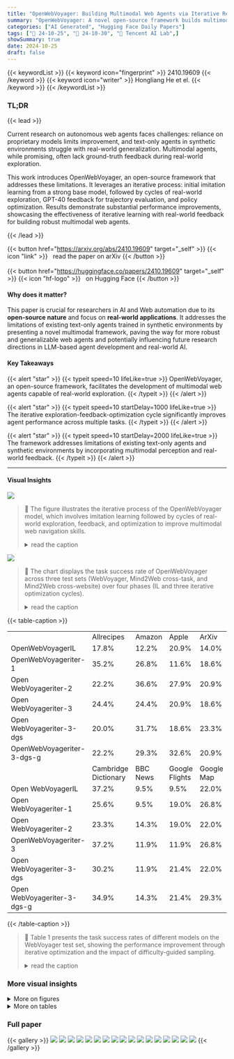 ```yaml
---
title: "OpenWebVoyager: Building Multimodal Web Agents via Iterative Real-World Exploration, Feedback and Optimization"
summary: "OpenWebVoyager: A novel open-source framework builds multimodal web agents through iterative real-world exploration, feedback, and optimization, achieving significant performance improvements."
categories: ["AI Generated", "Hugging Face Daily Papers"]
tags: ["🔖 24-10-25", "🤗 24-10-30", "🏢 Tencent AI Lab",]
showSummary: true
date: 2024-10-25
draft: false
---
```


{{< keywordList >}}
{{< keyword icon="fingerprint" >}} 2410.19609 {{< /keyword >}}
{{< keyword icon="writer" >}} Hongliang He et el. {{< /keyword >}}
{{< /keywordList >}}

### TL;DR


{{< lead >}}

Current research on autonomous web agents faces challenges:  reliance on proprietary models limits improvement, and text-only agents in synthetic environments struggle with real-world generalization.  Multimodal agents, while promising, often lack ground-truth feedback during real-world exploration.

This work introduces OpenWebVoyager, an open-source framework that addresses these limitations.  It leverages an iterative process: initial imitation learning from a strong base model, followed by cycles of real-world exploration, GPT-40 feedback for trajectory evaluation, and policy optimization.  Results demonstrate substantial performance improvements, showcasing the effectiveness of iterative learning with real-world feedback for building robust multimodal web agents.

{{< /lead >}}


{{< button href="https://arxiv.org/abs/2410.19609" target="_self" >}}
{{< icon "link" >}} &nbsp; read the paper on arXiv
{{< /button >}}
<br><br>
{{< button href="https://huggingface.co/papers/2410.19609" target="_self" >}}
{{< icon "hf-logo" >}} &nbsp; on Hugging Face
{{< /button >}}

#### Why does it matter?
This paper is crucial for researchers in AI and Web automation due to its **open-source nature** and focus on **real-world applications**.  It addresses the limitations of existing text-only agents trained in synthetic environments by presenting a novel multimodal framework, paving the way for more robust and generalizable web agents and potentially influencing future research directions in LLM-based agent development and real-world AI.
#### Key Takeaways

{{< alert "star" >}}
{{< typeit speed=10 lifeLike=true >}} OpenWebVoyager, an open-source framework, facilitates the development of multimodal web agents capable of real-world exploration. {{< /typeit >}}
{{< /alert >}}

{{< alert "star" >}}
{{< typeit speed=10 startDelay=1000 lifeLike=true >}} The iterative exploration-feedback-optimization cycle significantly improves agent performance across multiple tasks. {{< /typeit >}}
{{< /alert >}}

{{< alert "star" >}}
{{< typeit speed=10 startDelay=2000 lifeLike=true >}} The framework addresses limitations of existing text-only agents and synthetic environments by incorporating multimodal perception and real-world feedback. {{< /typeit >}}
{{< /alert >}}

------
#### Visual Insights



![](https://ai-paper-reviewer.com/2410.19609/figures_2_0.png)

> 🔼 The figure illustrates the iterative process of the OpenWebVoyager model, which involves imitation learning followed by cycles of real-world exploration, feedback, and optimization to improve multimodal web navigation skills.
> <details>
> <summary>read the caption</summary>
> Figure 1: The overall process of OpenWebVoyager, including the Imitation Learning phase and the exploration-feedback-optimization cycles. The agent learns basic multimodal web navigation skills through Imitation Learning and continues to explore real-world web environments. GPT-40 provides feedback on explored multimodal trajectories, leaving successful trajectories for the agent to improve.
> </details>





![](https://ai-paper-reviewer.com/2410.19609/charts_7_0.png)

> 🔼 The chart displays the task success rate of OpenWebVoyager across three test sets (WebVoyager, Mind2Web cross-task, and Mind2Web cross-website) over four phases (IL and three iterative optimization cycles).
> <details>
> <summary>read the caption</summary>
> Figure 3: Performance growth of OpenWebVoyager on WebVoyager and Mind2Web test set from Imitation Learning phase to 3rd exploration-feedback-optimization cycle.
> </details>





{{< table-caption >}}
<table id='0' style='font-size:16px'><tr><td></td><td>Allrecipes</td><td>Amazon</td><td>Apple</td><td>ArXiv</td><td>GitHub</td><td>Booking</td><td>ESPN</td><td>Coursera</td></tr><tr><td>OpenWebVoyagerIL</td><td>17.8%</td><td>12.2%</td><td>20.9%</td><td>14.0%</td><td>14.6%</td><td>9.1%</td><td>9.1%</td><td>31.0%</td></tr><tr><td>OpenWebVoyageriter-1</td><td>35.2%</td><td>26.8%</td><td>11.6%</td><td>18.6%</td><td>24.4%</td><td>6.8%</td><td>2.3%</td><td>28.6%</td></tr><tr><td>Open WebVoyageriter-2</td><td>22.2%</td><td>36.6%</td><td>27.9%</td><td>20.9%</td><td>19.5%</td><td>6.8%</td><td>6.8%</td><td>33.3%</td></tr><tr><td>Open WebVoyageriter-3</td><td>24.4%</td><td>24.4%</td><td>20.9%</td><td>18.6%</td><td>31.7%</td><td>18.2%</td><td>11.4%</td><td>42.9%</td></tr><tr><td>Open WebVoyageriter-3-dgs</td><td>20.0%</td><td>31.7%</td><td>18.6%</td><td>23.3%</td><td>24.4%</td><td>13.6%</td><td>25.0%</td><td>42.9%</td></tr><tr><td>OpenWebVoyageriter-3-dgs-g</td><td>22.2%</td><td>29.3%</td><td>32.6%</td><td>20.9%</td><td>26.8%</td><td>11.4%</td><td>11.4%</td><td>42.9%</td></tr><tr><td></td><td>Cambridge Dictionary</td><td>BBC News</td><td>Google Flights</td><td>Google Map</td><td>Google Search</td><td>Huggingface</td><td>Wolfram Alpha</td><td>Overall</td></tr><tr><td>Open WebVoyagerIL</td><td>37.2%</td><td>9.5%</td><td>9.5%</td><td>22.0%</td><td>44.2%</td><td>20.9%</td><td>26.1%</td><td>19.9%</td></tr><tr><td>Open WebVoyageriter-1</td><td>25.6%</td><td>9.5%</td><td>19.0%</td><td>26.8%</td><td>44.2%</td><td>25.6%</td><td>32.6%</td><td>22.6%</td></tr><tr><td>Open WebVoyageriter-2</td><td>23.3%</td><td>14.3%</td><td>19.0%</td><td>22.0%</td><td>41.9%</td><td>11.6%</td><td>34.8%</td><td>22.7%</td></tr><tr><td>OpenWebVoyageriter-3</td><td>37.2%</td><td>11.9%</td><td>11.9%</td><td>26.8%</td><td>39.5%</td><td>30.2%</td><td>37.0%</td><td>25.8%</td></tr><tr><td>Open WebVoyageriter-3-dgs</td><td>30.2%</td><td>11.9%</td><td>21.4%</td><td>22.0%</td><td>39.5%</td><td>23.3%</td><td>34.8%</td><td>25.5%</td></tr><tr><td>Open WebVoyageriter-3-dgs-g</td><td>34.9%</td><td>14.3%</td><td>21.4%</td><td>29.3%</td><td>44.2%</td><td>32.6%</td><td>37.0%</td><td>27.4%</td></tr></table>{{< /table-caption >}}

> 🔼 Table 1 presents the task success rates of different models on the WebVoyager test set, showing the performance improvement through iterative optimization and the impact of difficulty-guided sampling.
> <details>
> <summary>read the caption</summary>
> Table 1: Task success rate on WebVoyager test set (643 queries). All websites are seen during training. 'IL', 'iter-1', 'iter-2', and 'iter-3' represent agents after IL, 1st, 2nd, and 3rd optimization, respectively. 'dgs' and 'dgs-g' denote difficulty-guided sampling, i.e., sample more trajectories for webs with low sampling accuracy, the former by adding trajectories sampled by the agent itself and the latter by adding trajectories sampled by GPT-40.
> </details>





### More visual insights

<details>
<summary>More on figures
</summary>


![](https://ai-paper-reviewer.com/2410.19609/figures_4_0.png)

> 🔼 The figure illustrates the architecture of the multimodal web agent, showing how it processes web screenshots and accessibility trees to generate actions.
> <details>
> <summary>read the caption</summary>
> Figure 2: The model architecture of our multimodal web agent. We use the most recent 3 web screenshots to demonstrate the page changes after performing web actions and label the web elements in the accessibility tree to facilitate the agent in selection and response. Considering the limitation of sequence length and to avoid confusion, we only retain the most recent accessibility tree.
> </details>



![](https://ai-paper-reviewer.com/2410.19609/figures_11_0.png)

> 🔼 The figure illustrates the overall process of the OpenWebVoyager framework, showing the imitation learning phase and iterative exploration-feedback-optimization cycles for training a multimodal web agent.
> <details>
> <summary>read the caption</summary>
> Figure 1: The overall process of OpenWebVoyager, including the Imitation Learning phase and the exploration-feedback-optimization cycles. The agent learns basic multimodal web navigation skills through Imitation Learning and continues to explore real-world web environments. GPT-40 provides feedback on explored multimodal trajectories, leaving successful trajectories for the agent to improve.
> </details>



![](https://ai-paper-reviewer.com/2410.19609/figures_12_0.png)

> 🔼 The figure illustrates the overall process of the OpenWebVoyager framework, showing the imitation learning phase and iterative exploration-feedback-optimization cycles for training a multimodal web agent.
> <details>
> <summary>read the caption</summary>
> Figure 1: The overall process of OpenWebVoyager, including the Imitation Learning phase and the exploration-feedback-optimization cycles. The agent learns basic multimodal web navigation skills through Imitation Learning and continues to explore real-world web environments. GPT-40 provides feedback on explored multimodal trajectories, leaving successful trajectories for the agent to improve.
> </details>



![](https://ai-paper-reviewer.com/2410.19609/figures_15_0.png)

> 🔼 The figure illustrates the iterative process of the OpenWebVoyager model, showing the imitation learning phase followed by exploration, feedback, and optimization cycles.
> <details>
> <summary>read the caption</summary>
> Figure 1: The overall process of OpenWebVoyager, including the Imitation Learning phase and the exploration-feedback-optimization cycles. The agent learns basic multimodal web navigation skills through Imitation Learning and continues to explore real-world web environments. GPT-40 provides feedback on explored multimodal trajectories, leaving successful trajectories for the agent to improve.
> </details>



![](https://ai-paper-reviewer.com/2410.19609/figures_15_1.png)

> 🔼 The figure illustrates the iterative process of the OpenWebVoyager framework, starting with imitation learning and proceeding through exploration, feedback, and optimization cycles to improve the multimodal web agent's performance.
> <details>
> <summary>read the caption</summary>
> Figure 1: The overall process of OpenWebVoyager, including the Imitation Learning phase and the exploration-feedback-optimization cycles. The agent learns basic multimodal web navigation skills through Imitation Learning and continues to explore real-world web environments. GPT-40 provides feedback on explored multimodal trajectories, leaving successful trajectories for the agent to improve.
> </details>



![](https://ai-paper-reviewer.com/2410.19609/figures_15_2.png)

> 🔼 The figure illustrates the iterative process of the OpenWebVoyager model, starting with imitation learning and then iteratively improving through exploration, feedback, and optimization cycles.
> <details>
> <summary>read the caption</summary>
> Figure 1: The overall process of OpenWebVoyager, including the Imitation Learning phase and the exploration-feedback-optimization cycles. The agent learns basic multimodal web navigation skills through Imitation Learning and continues to explore real-world web environments. GPT-40 provides feedback on explored multimodal trajectories, leaving successful trajectories for the agent to improve.
> </details>



![](https://ai-paper-reviewer.com/2410.19609/figures_15_3.png)

> 🔼 The figure illustrates the overall process of the OpenWebVoyager framework, which includes imitation learning and iterative exploration-feedback-optimization cycles for training a multimodal web agent.
> <details>
> <summary>read the caption</summary>
> Figure 1: The overall process of OpenWebVoyager, including the Imitation Learning phase and the exploration-feedback-optimization cycles. The agent learns basic multimodal web navigation skills through Imitation Learning and continues to explore real-world web environments. GPT-40 provides feedback on explored multimodal trajectories, leaving successful trajectories for the agent to improve.
> </details>



![](https://ai-paper-reviewer.com/2410.19609/figures_15_4.png)

> 🔼 The figure illustrates the overall process of the OpenWebVoyager framework, showing the imitation learning phase and iterative exploration-feedback-optimization cycles for training a multimodal web agent.
> <details>
> <summary>read the caption</summary>
> Figure 1: The overall process of OpenWebVoyager, including the Imitation Learning phase and the exploration-feedback-optimization cycles. The agent learns basic multimodal web navigation skills through Imitation Learning and continues to explore real-world web environments. GPT-40 provides feedback on explored multimodal trajectories, leaving successful trajectories for the agent to improve.
> </details>



![](https://ai-paper-reviewer.com/2410.19609/figures_15_5.png)

> 🔼 The figure illustrates the iterative process of the OpenWebVoyager model, starting with imitation learning and then cycling through exploration, feedback, and optimization phases to improve performance.
> <details>
> <summary>read the caption</summary>
> Figure 1: The overall process of OpenWebVoyager, including the Imitation Learning phase and the exploration-feedback-optimization cycles. The agent learns basic multimodal web navigation skills through Imitation Learning and continues to explore real-world web environments. GPT-40 provides feedback on explored multimodal trajectories, leaving successful trajectories for the agent to improve.
> </details>



![](https://ai-paper-reviewer.com/2410.19609/figures_15_6.png)

> 🔼 The figure illustrates the overall process of OpenWebVoyager, showing the imitation learning phase and iterative exploration-feedback-optimization cycles for training a multimodal web agent.
> <details>
> <summary>read the caption</summary>
> Figure 1: The overall process of OpenWebVoyager, including the Imitation Learning phase and the exploration-feedback-optimization cycles. The agent learns basic multimodal web navigation skills through Imitation Learning and continues to explore real-world web environments. GPT-40 provides feedback on explored multimodal trajectories, leaving successful trajectories for the agent to improve.
> </details>



![](https://ai-paper-reviewer.com/2410.19609/figures_16_0.png)

> 🔼 This figure illustrates the overall process of the OpenWebVoyager system, showing the imitation learning phase and subsequent iterative exploration-feedback-optimization cycles.
> <details>
> <summary>read the caption</summary>
> Figure 1: The overall process of OpenWebVoyager, including the Imitation Learning phase and the exploration-feedback-optimization cycles. The agent learns basic multimodal web navigation skills through Imitation Learning and continues to explore real-world web environments. GPT-40 provides feedback on explored multimodal trajectories, leaving successful trajectories for the agent to improve.
> </details>



![](https://ai-paper-reviewer.com/2410.19609/figures_17_0.png)

> 🔼 The figure illustrates the process of OpenWebVoyager, showing the imitation learning phase and iterative exploration-feedback-optimization cycles for training a multimodal web agent.
> <details>
> <summary>read the caption</summary>
> Figure 1: The overall process of OpenWebVoyager, including the Imitation Learning phase and the exploration-feedback-optimization cycles. The agent learns basic multimodal web navigation skills through Imitation Learning and continues to explore real-world web environments. GPT-40 provides feedback on explored multimodal trajectories, leaving successful trajectories for the agent to improve.
> </details>



</details>




<details>
<summary>More on tables
</summary>


{{< table-caption >}}
<table id='2' style='font-size:14px'><tr><td rowspan="2">Agents</td><td colspan="4">Mind2Web cross-task (unseen task)</td><td colspan="4">Mind2Web cross-web (unseen web)</td></tr><tr><td>Entertainment</td><td>Shopping</td><td>Travel</td><td>Overall</td><td>Entertainment</td><td>Shopping</td><td>Travel</td><td>Overall</td></tr><tr><td>Open WebVoyagerIL</td><td>8.2%</td><td>5.9%</td><td>4.3%</td><td>6.3%</td><td>3.0%</td><td>13.3%</td><td>4.7%</td><td>6.6%</td></tr><tr><td>Open WebVoyageriter-1</td><td>12.2%</td><td>0.0%</td><td>4.3%</td><td>7.1%</td><td>6.1%</td><td>6.7%</td><td>9.3%</td><td>7.5%</td></tr><tr><td>Open WebVoyageriter-2</td><td>24.5%</td><td>5.9%</td><td>6.5%</td><td>14.3%</td><td>15.2%</td><td>10.0%</td><td>7.0%</td><td>10.4%</td></tr><tr><td>Open WebVoyageriter-3</td><td>26.5%</td><td>23.5%</td><td>10.9%</td><td>19.6%</td><td>6.1%</td><td>20%</td><td>7.0%</td><td>10.4%</td></tr><tr><td>Open WebVoyageriter-3-dgs</td><td>18.4%</td><td>23.5%</td><td>10.9%</td><td>16.1%</td><td>9.1%</td><td>16.7%</td><td>25.6%</td><td>17.9%</td></tr><tr><td>Open WebVoyageriter-3-dgs-g</td><td>22.4%</td><td>29.4%</td><td>15.2%</td><td>20.5%</td><td>3.0%</td><td>20.0%</td><td>23.3%</td><td>16.0%</td></tr></table>{{< /table-caption >}}
> 🔼 Table 2 presents the task success rates of different agents on the Mind2Web cross-task and cross-website test sets, comparing performance on seen and unseen websites.
> <details>
> <summary>read the caption</summary>
> Table 2: Task success rate on Mind2Web cross-task and cross-web test set. In cross-task set, the queries from the same websites are seen during training. In cross-website set, the websites are not seen during training but still belong to the Entertainment, Shopping, and Travel Domain.
> </details>

{{< table-caption >}}
<table id='0' style='font-size:16px'><tr><td>Improvement Iteration</td><td>Query</td><td>Traj. From</td><td>Success Traj.</td><td>Turns</td><td>F@1</td><td>S@1</td><td>S@2</td><td>S@3</td><td>S@4</td><td>S@5</td></tr><tr><td>iter-1</td><td>480</td><td>��b</td><td>152</td><td>943</td><td>74.6%</td><td>10.4%</td><td>19.6%</td><td>24.4%</td><td>27.5%</td><td>31.7%</td></tr><tr><td>iter-2</td><td>480</td><td>�01</td><td>205</td><td>1324</td><td>87.1%</td><td>16.0%</td><td>24.0%</td><td>30.2%</td><td>36.9%</td><td>42.7%</td></tr><tr><td>iter-3</td><td>480</td><td>��2</td><td>207</td><td>1333</td><td>91.5%</td><td>18.8%</td><td>27.9%</td><td>35.2%</td><td>41.0%</td><td>43.1%</td></tr></table>{{< /table-caption >}}
> 🔼 Table 3 presents the details of query sets and trajectories during the exploration-feedback-optimization cycles, including the number of queries, trajectories, success rates at different stages of the process, and the feedback from GPT-40.
> <details>
> <summary>read the caption</summary>
> Table 3: Details of query set and trajectory set during the exploration-feedback-optimization cycle. The feedback on task success or not is provided by GPT-40. F@1 indicates the finish rate of the first exploration. S@Krepresents the task success rate within K explorations. Each task will sample the trajectory up to 5 times until it succeeds or fails all 5 times, successful trajectories will be retained to improve our agent.
> </details>

{{< table-caption >}}
<table id='2' style='font-size:14px'><tr><td rowspan="2">Agent</td><td colspan="2">WebVoyager</td><td colspan="2">Mind2Web cross-task</td><td colspan="2">Mind2Web cross-website</td></tr><tr><td>Finish</td><td>Success</td><td>Finish</td><td>Success</td><td>Finish</td><td>Success</td></tr><tr><td>OpenWebVoyagerIL</td><td>6.47</td><td>5.26</td><td>8.77</td><td>7.00</td><td>9.28</td><td>9.29</td></tr><tr><td>OpenWebVoyageriter-1</td><td>6.17</td><td>5.02</td><td>7.58</td><td>5.00</td><td>7.98</td><td>9.63</td></tr><tr><td>OpenWebVoyageriter-2</td><td>5.89</td><td>5.04</td><td>7.33</td><td>6.31</td><td>7.13</td><td>7.45</td></tr><tr><td>OpenWebVoyageriter-3</td><td>5.47</td><td>5.07</td><td>7.67</td><td>7.59</td><td>6.16</td><td>6.91</td></tr></table>{{< /table-caption >}}
> 🔼 Table 4 presents the average length of trajectories for successful and finished tasks across different optimization cycles on three different test sets.
> <details>
> <summary>read the caption</summary>
> Table 4: The average length of trajectories across different optimization cycles on various test sets. 'Finish' and 'Success' indicates that we calculate the average length for finished or successful trajectories, respectively.
> </details>

{{< table-caption >}}
<table id='4' style='font-size:14px'><tr><td rowspan="2">Agent</td><td colspan="5">WebVoyager (643 tasks)</td></tr><tr><td>R</td><td>RS</td><td>s</td><td>RS / R</td><td>RS /S</td></tr><tr><td>Open WebVoyagerIL</td><td>61</td><td>8</td><td>128</td><td>13.1%</td><td>6.3%</td></tr><tr><td>OpenWebVoyageriter-1</td><td>75</td><td>16</td><td>145</td><td>21.3%</td><td>11.0%</td></tr><tr><td>OpenWebVoyageriter-2</td><td>88</td><td>22</td><td>146</td><td>25.0%</td><td>15.1%</td></tr><tr><td>Open WebVoyageriter-3</td><td>142</td><td>40</td><td>166</td><td>28.2%</td><td>24.1%</td></tr></table>{{< /table-caption >}}
> 🔼 Table 5 shows the frequency of the agent using the restart action during different optimization cycles on the WebVoyager test set.
> <details>
> <summary>read the caption</summary>
> Table 5: The frequency of the agent using the restart action: Let R denote the number of trajectories with restart, RS the number of successful trajectories with restart, and S the total number of successful trajectories.
> </details>

{{< table-caption >}}
<br><table id='8' style='font-size:16px'><tr><td>Training Trajectories</td><td>Result</td></tr><tr><td>DIL U Diter-1 U Diter-2</td><td>20.8%</td></tr><tr><td>DIL U Diter-2</td><td>23.3%</td></tr></table>{{< /table-caption >}}
> 🔼 Table 6 shows the impact of mixing trajectory data from different optimization phases on the model's performance, measured by task success rate.
> <details>
> <summary>read the caption</summary>
> Table 6: Study on whether to use a mixture of data from previous phases in exploration-feedback-optimization cycle (OpenWebVoyageriter-1 → OpenWebVoyageriter-2).
> </details>

{{< table-caption >}}
<table id='0' style='font-size:18px'><tr><td>Web Actions</td><td>Format</td><td>Notes</td></tr><tr><td>Click</td><td>Click [Label]</td><td>Perform a single Click operation on an web element.</td></tr><tr><td>Input</td><td>Type [Label]; [Content]</td><td>Type something in the text box and press enter.</td></tr><tr><td>Scroll</td><td>Scroll [WINDOW or Label]; [up or down]</td><td>In some web pages where only a partial area can be scrolled, agent need to lock an element in that area first, otherwise scrolls are performed on the whole page.</td></tr><tr><td>Go back</td><td>GoBack</td><td>Go back to previous page</td></tr><tr><td>Restart</td><td>Restart</td><td>Restart from Google Search and solve tasks.</td></tr><tr><td>Wait</td><td>Wait</td><td>Sleep 5 seconds</td></tr><tr><td>Answer</td><td>ANSWER; [content]</td><td>Provide final answer.</td></tr></table>{{< /table-caption >}}
> 🔼 Table 1 presents the task success rate of OpenWebVoyager across different optimization iterations on the WebVoyager test set, showcasing improvement with iterative optimization and the effects of difficulty-guided sampling.
> <details>
> <summary>read the caption</summary>
> Table 1: Task success rate on WebVoyager test set (643 queries). All websites are seen during training. 'IL', 'iter-1', 'iter-2', and 'iter-3' represent agents after IL, 1st, 2nd, and 3rd optimization, respectively. 'dgs' and 'dgs-g' denote difficulty-guided sampling, i.e., sample more trajectories for webs with low sampling accuracy, the former by adding trajectories sampled by the agent itself and the latter by adding trajectories sampled by GPT-40.
> </details>

{{< table-caption >}}
<table id='2' style='font-size:20px'><tr><td>From</td><td>Domain</td><td>Subdomain</td><td>Website Name</td></tr><tr><td>Web Voyager</td><td>-</td><td></td><td>Allrecipes; Amazon; Apple; ArXiv; BBC News; Booking; Cambridge Dictionary; Coursera; ESPN;GitHub; Google Flights; Google Map; Google Search; Huggingface; Wolfram Alpha</td></tr><tr><td rowspan="3">Mind2 Web</td><td>Entertainment</td><td>Event Game Movie Music Sports</td><td>eventbrite; nyc; ticketcenter boardgamegeek; store.steampowered imdb; rottentomatoes; tvguide discogs; last.fm; soundcloud; espn; foxsports; sports.yahoo;</td></tr><tr><td>Shopping</td><td>Digital Fashion General Speciality</td><td>apple uniqlo amazon; ebay; target cvs; ikea</td></tr><tr><td>Travel</td><td>Airlines Car rental General Ground Hotel Restaurant Others</td><td>ryanair enterprise agoda; booking amtrak; mbta; thetrainline; us.megabus airbnb; koa; marriott resy; yelp flightaware; nps.gov; spothero</td></tr></table>{{< /table-caption >}}
> 🔼 Table 1 presents the task success rates of different agents on the WebVoyager test set across multiple optimization iterations.
> <details>
> <summary>read the caption</summary>
> Table 1: Task success rate on WebVoyager test set (643 queries). All websites are seen during training. ‘IL’, ‘iter-1’, ‘iter-2’, and ‘iter-3’ represent agents after IL, 1st, 2nd, and 3rd optimization, respectively. ‘dgs’ and ‘dgs-g’ denote difficulty-guided sampling, i.e., sample more trajectories for webs with low sampling accuracy, the former by adding trajectories sampled by the agent itself and the latter by adding trajectories sampled by GPT-40.
> </details>

{{< table-caption >}}
<table id='0' style='font-size:18px'><tr><td>Test set</td><td>Num of queries</td><td>Web seen in training?</td><td>Domain</td><td>Subdomain</td><td>Websites and num of queries</td></tr><tr><td>WebVoyager</td><td>643</td><td>Yes</td><td></td><td></td><td>Allrecipes: 45; Amazon: 41; Apple: 43; ArXiv: 43; BBC News: 42; Booking: 44; Cambridge Dictionary: 43; Coursera: 42; ESPN: 44; GitHub: 41; Google Flights: 42; Google Map: 41; Google Search: 43; Huggingface: 43; Wolfram Alpha: 46</td></tr><tr><td rowspan="3">Mind2Web cross-task</td><td rowspan="3">112</td><td rowspan="3">Yes</td><td>Entertainment</td><td>Event Game Movie Music Sports</td><td>eventbrite: 6; nyc: 3; ticketcenter: 4 boardgamegeek: 1; store.steampowered: 1 imdb: 5; rottentomatoes: 1; tvguide: 3 discogs: 6; last.fm: 5; soundcloud: 4 espn: 4; foxsports: 5; sports.yahoo: 1</td></tr><tr><td>Shopping</td><td>Digital Fashion General Speciality</td><td>apple: 4 uniqlo: 3 amazon: 2; target: 5 CVS: 1 ; ikea: 2</td></tr><tr><td>Travel</td><td>Airlines General Ground Hotel Restaurant Other</td><td>ryanair: 6 agoda: 3; booking: 2 amtrak: 6; mbta: 4; us.megabus: 1 airbnb: 3; koa: 3; marriott: 5 resy: 2; yelp: 4 flightaware: 4; spothero: 3</td></tr><tr><td rowspan="3">Mind2Web cross-website</td><td rowspan="3">106</td><td rowspan="3">No</td><td>Entertainment</td><td>Event Sports</td><td>stubhub: 16 nba: 17</td></tr><tr><td>Shopping</td><td>Auto General</td><td>cars: 13 shopping.google: 17</td></tr><tr><td>Travel</td><td>Restaurant Other</td><td>tripadvisor: 23 recreation.gov: 20</td></tr></table>{{< /table-caption >}}
> 🔼 Table 9 shows detailed statistics of the three test datasets used in evaluating the performance of OpenWebVoyager, including the number of queries, whether the websites were seen during training, the domains and subdomains of websites, and the specific websites used.
> <details>
> <summary>read the caption</summary>
> Table 9: Detailed statistics of the test dataset. Websites from WebVoyager and Mind2Web cross-task have been seen during training, while websites from Mind2Web cross-websites have not been encountered.
> </details>

</details>




### Full paper

{{< gallery >}}
<img src="https://ai-paper-reviewer.com/2410.19609/1.png" class="grid-w50 md:grid-w33 xl:grid-w25" />
<img src="https://ai-paper-reviewer.com/2410.19609/2.png" class="grid-w50 md:grid-w33 xl:grid-w25" />
<img src="https://ai-paper-reviewer.com/2410.19609/3.png" class="grid-w50 md:grid-w33 xl:grid-w25" />
<img src="https://ai-paper-reviewer.com/2410.19609/4.png" class="grid-w50 md:grid-w33 xl:grid-w25" />
<img src="https://ai-paper-reviewer.com/2410.19609/5.png" class="grid-w50 md:grid-w33 xl:grid-w25" />
<img src="https://ai-paper-reviewer.com/2410.19609/6.png" class="grid-w50 md:grid-w33 xl:grid-w25" />
<img src="https://ai-paper-reviewer.com/2410.19609/7.png" class="grid-w50 md:grid-w33 xl:grid-w25" />
<img src="https://ai-paper-reviewer.com/2410.19609/8.png" class="grid-w50 md:grid-w33 xl:grid-w25" />
<img src="https://ai-paper-reviewer.com/2410.19609/9.png" class="grid-w50 md:grid-w33 xl:grid-w25" />
<img src="https://ai-paper-reviewer.com/2410.19609/10.png" class="grid-w50 md:grid-w33 xl:grid-w25" />
<img src="https://ai-paper-reviewer.com/2410.19609/11.png" class="grid-w50 md:grid-w33 xl:grid-w25" />
<img src="https://ai-paper-reviewer.com/2410.19609/12.png" class="grid-w50 md:grid-w33 xl:grid-w25" />
<img src="https://ai-paper-reviewer.com/2410.19609/13.png" class="grid-w50 md:grid-w33 xl:grid-w25" />
<img src="https://ai-paper-reviewer.com/2410.19609/14.png" class="grid-w50 md:grid-w33 xl:grid-w25" />
<img src="https://ai-paper-reviewer.com/2410.19609/15.png" class="grid-w50 md:grid-w33 xl:grid-w25" />
<img src="https://ai-paper-reviewer.com/2410.19609/16.png" class="grid-w50 md:grid-w33 xl:grid-w25" />
<img src="https://ai-paper-reviewer.com/2410.19609/17.png" class="grid-w50 md:grid-w33 xl:grid-w25" />
{{< /gallery >}}